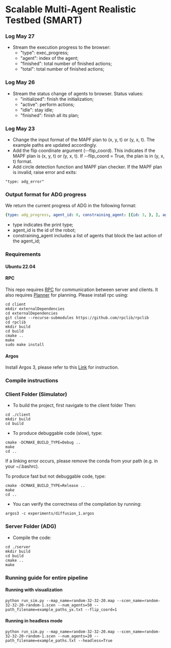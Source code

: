 # Scalable Multi-Agent Realistic Testbed (SMART)

### Log May 27
 - Stream the execution progress to the browser: 
   - "type": exec_progress;
   - "agent": index of the agent;
   - "finished": total number of finished actions;
   - "total": total number of finished actions;

### Log May 26
 - Stream the status change of agents to browser. Status values: 
   - "initialized": finish the initialization;
   - "active": perform actions;
   - "idle": stay idle;
   - "finished": finish all its plan;

### Log May 23
 - Change the input format of the MAPF plan to (x, y, t) or (y, x, t). The example paths are updated accordingly.
 - Add the flip coordinate argument (--flip_coord). This indicates if the MAPF plan is (x, y, t) or (y, x, t). If --flip_coord = True, the plan is in (y, x, t) format.
 - Add circle detection function and MAPF plan checker. If the MAPF plan is invalid, raise error and exits:
  ```
  "type: adg_error"
  ```

### Output format for ADG progress

We return the current progress of ADG in the following format:

```yaml
{type: adg_progress, agent_id: 0, constraining_agent: [{id: 3, }, ], agent_id: 1, constraining_agent: [{id: 7, }, ], agent_id: 2, constraining_agent: [{id: 17, }, ], agent_id: 3, constraining_agent: [{id: 7, }, ], agent_id: 4, constraining_agent: [{id: 14, }, ], agent_id: 5, constraining_agent: [], agent_id: 6, constraining_agent: [], agent_id: 7, constraining_agent: [{id: 4, }, ], agent_id: 8, constraining_agent: [], agent_id: 9, constraining_agent: [], agent_id: 10, constraining_agent: [{id: 2, }, ], agent_id: 11, constraining_agent: [{id: 4, }, {id: 4, }, ], agent_id: 12, constraining_agent: [], agent_id: 13, constraining_agent: [{id: 19, }, ], agent_id: 14, constraining_agent: [{id: 6, }, {id: 6, }, ], agent_id: 15, constraining_agent: [{id: 9, }, ], agent_id: 16, constraining_agent: [{id: 5, }, ], agent_id: 17, constraining_agent: [], agent_id: 18, constraining_agent: [], agent_id: 19, constraining_agent: [], }
```

- type indicates the print type;
- agent_id is the id of the robot;
- constraining_agent includes a list of agents that block the last action of the agent_id;

### Requirements

#### Ubuntu 22.04

#### RPC

This repo requires [RPC](https://github.com/rpclib/rpclib) for communication
between server and clients.
It also requires [Planner](https://github.com/lunjohnzhang/MAPF-LNS2) for planning.
Please install rpc using:

```angular2html
cd client
mkdir externalDependencies
cd externalDependencies
git clone --recurse-submodules https://github.com/rpclib/rpclib
cd rpclib
mkdir build
cd build
cmake ..
make
sudo make install
```

#### Argos

Install Argos 3, please refer to this [Link](https://www.argos-sim.info/core.php) for instruction.

### Compile instructions

### Client Folder (Simulator)

- To build the project, first navigate to the client folder Then:

```
cd ./client
mkdir build
cd build
```

- To produce debuggable code (slow), type:

```angular2html
cmake -DCMAKE_BUILD_TYPE=Debug ..
make
cd ..
```

If a linking error occurs, please remove the conda from your path (e.g. in your ~/.bashrc).

To produce fast but not debuggable code, type:

```angular2html
cmake -DCMAKE_BUILD_TYPE=Release ..
make
cd ..
```

- You can verify the correctness of the compilation by running:

```angular2html
argos3 -c experiments/diffusion_1.argos
```

### Server Folder (ADG)

- Compile the code:

```angular2html
cd ./server
mkdir build
cd build
cmake ..
make
```

### Running guide for entire pipeline

#### Running with visualization

```
python run_sim.py --map_name=random-32-32-20.map --scen_name=random-32-32-20-random-1.scen --num_agents=50 --path_filename=example_paths_yx.txt --flip_coord=1
```

#### Running in headless mode

```
python run_sim.py --map_name=random-32-32-20.map --scen_name=random-32-32-20-random-1.scen --num_agents=20 --path_filename=example_paths.txt --headless=True
```
